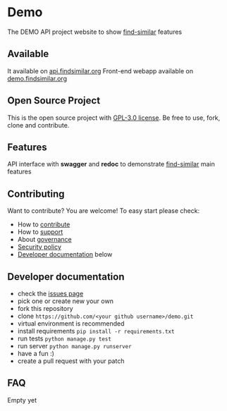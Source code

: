# Demo
The DEMO API project website to show [find-similar](https://github.com/findsimilar/find-similar) features

## Available
It available on [api.findsimilar.org](http://api.findsimilar.org)
Front-end webapp available on [demo.findsimilar.org](https://demo.findsimilar.org)

## Open Source Project

This is the open source project with [GPL-3.0 license](LICENSE). 
Be free to use, fork, clone and contribute.

## Features

API interface with **swagger** and **redoc** to demonstrate [find-similar](https://github.com/findsimilar/find-similar)
main features

## Contributing

Want to contribute? You are welcome! 
To easy start please check:

- How to [contribute](CONTRIBUTING.md)
- How to [support](SUPPORT.md)
- About [governance](GOVERNANCE.md)
- [Security policy](SECURITY.md)
- [Developer documentation](#developer-documentation) below

## Developer documentation

* check the [issues page](https://github.com/findsimilar/demo/issues)
* pick one or create new your own
* fork this repository
* clone `https://github.com/<your github username>/demo.git`
* virtual environment is recommended
* install requirements `pip install -r requirements.txt`
* run tests `python manage.py test`
* run server `python manage.py runserver`
* have a fun :)
* create a pull request with your patch

## FAQ

Empty yet